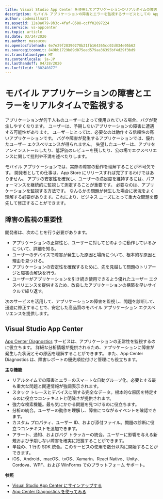 ```yaml
---
title: Visual Studio App Center を使用してアプリケーションのリアルタイムの障害とエラーを監視する
description: モバイル アプリケーションの障害とエラーを監視するサービスとしての App Center について説明します。
author: codemillmatt
ms.assetid: 12a8a079-9b3c-4faf-8588-ccff02097224
ms.service: vs-appcenter
ms.topic: article
ms.date: 03/24/2020
ms.author: masoucou
ms.openlocfilehash: 6e7e29f28390278b21fb164365cc02d834e05b62
ms.sourcegitcommit: 849bb1729b89d075eed579aa36395bf4d29f3bd9
ms.translationtype: HT
ms.contentlocale: ja-JP
ms.lasthandoff: 04/28/2020
ms.locfileid: "80240877"
---
```

# <a name="monitor-failures-and-errors-in-real-time-for-your-mobile-application"></a>モバイル アプリケーションの障害とエラーをリアルタイムで監視する
アプリケーションが何千人ものユーザーによって使用されている場合、バグが発生しやすくなります。 ユーザーは、予期しないアプリケーションの障害に遭遇する可能性があります。 ユーザーにとっては、必要なのは動作する信頼性の高いアプリケーションです。 バグや障害が発生するアプリケーションでは、優れたユーザー エクスペリエンスが得られません。 失望したユーザーは、アプリをアンインストールしたり、低評価のレビューを残したり、公の場でエクスペリエンスに関して批判や不満を述べたりします。

モバイル アプリケーションでは、実際の障害の動作を理解することが不可欠です。 開発者としての仕事は、App Store にリリースすれば完了するわけではありません。 アプリの安定性を確保し、ユーザーの満足度を維持するには、パフォーマンスを継続的に監視して測定することが重要です。 必要なのは、アプリケーションを監視する方法です。 なんらかの問題が発生した場合に状況をよく理解する必要があります。これにより、ビジネス ニーズにとって重大な問題を優先して修正することができます。

## <a name="importance-of-failure-monitoring"></a>障害の監視の重要性
開発者は、次のことを行う必要があります。
- アプリケーションの正常性と、ユーザーに対してどのように動作しているかについて、詳細を知る。
- ユーザーのデバイスで障害が発生した原因と場所について、根本的な原因と理由を見つける。
- アプリケーションの安定性を確保するために、先を見越して問題のトリアージと障害の解決を行う。
- ユーザーがアプリケーションを引き続き使用できるよう優れたユーザー エクスペリエンスを提供するため、改良したアプリケーションの構築を早いサイクルで繰り返す。

次のサービスを活用して、アプリケーションの障害を監視し、問題を診断して、迅速に修正することで、安定した高品質のモバイル アプリケーション エクスペリエンスを提供します。

## <a name="visual-studio-app-center"></a>Visual Studio App Center
[App Center Diagnostics](/appcenter/diagnostics/) サービスは、アプリケーションの正常性を監視するのに役立ちます。 詳細な分析情報が提供されるため、アプリケーションに障害が発生した状況とその原因を理解することができます。 また、App Center Diagnostics は、障害レポートの優先順位付けと管理にも役立ちます。

**主な機能**
- リアルタイムでの障害とエラーのスマートな自動グループ化。必要とする最も重大な問題と関連情報が強調表示されます。
- スタック トレースとデバイスに関する完全なデータ。根本的な原因を特定するのに役立つコンテキストと明確さが提供されます。
- 強力な検索機能。最も気にかかる問題を見つけるのに役立ちます。
- 分析の統合。ユーザーの動作を理解し、障害につながるイベントを確認できます。
- カスタム プロパティ、ユーザー ID、および添付ファイル。問題の診断に役立つコンテキストを追加できます。
- アラート、通知、およびバグ トラッカーの統合。ユーザーに影響を与える新規および予期しない障害を確実に把握することができます。
- 単独の、1 行の SDK 統合。このサービスの使用を数分以内に開始することができます。
- iOS、Android、macOS、tvOS、Xamarin、React Native、Unity、Cordova、WPF、および WinForms でのプラットフォーム サポート。

**参照**
- [Visual Studio App Center にサインアップする](https://appcenter.ms/signup?utm_source=Mobile%20Development%20Docs&utm_medium=Azure&utm_campaign=New%20azure%20docs)
- [App Center Diagnostics を使ってみる](/appcenter/diagnostics/)